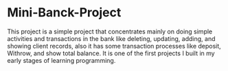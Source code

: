 # Mini-Banck-Project
This project is a simple project that concentrates mainly on doing simple activities and transactions in the bank like deleting, updating, adding, and showing client records, also it has some transaction processes like deposit, Withrow, and show total balance.  It is one of the first projects I built in my early stages of learning programming. 
